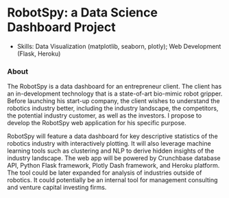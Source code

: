 # RobotSpy: a Data Science Dashboard Project

 - Skills: Data Visualization (matplotlib, seaborn, plotly); Web Development (Flask, Heroku)


### About

The RobotSpy is a data dashboard for an entrepreneur client. The client has an in-development technology that is a state-of-art bio-mimic robot gripper. Before launching his start-up company, the client wishes to understand the robotics industry better, including the industry landscape, the competitors, the potential industry customer, as well as the investors. I propose to develop the RobotSpy web application for his specific purpose. <br>

RobotSpy will feature a data dashboard for key descriptive statistics of the robotics industry with interactively plotting. It will also leverage machine learning tools such as clustering and NLP to derive hidden insights of the industry landscape. The web app will be powered by Crunchbase database API, Python Flask framework, Plotly Dash framework, and Heroku platform. The tool could be later expanded for analysis of industries outside of robotics. It could potentially be an internal tool for management consulting and venture capital investing firms.








	
